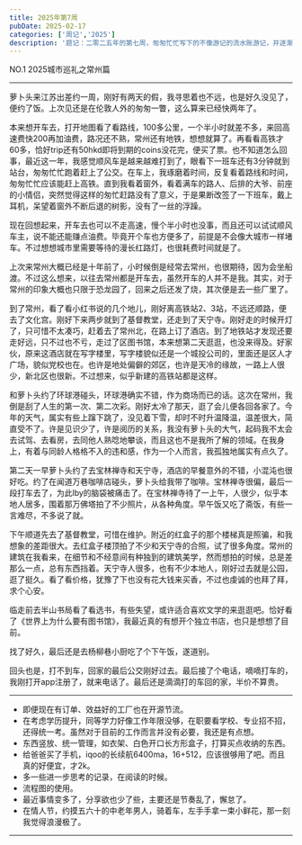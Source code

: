 ```yaml
---
title: 2025年第7周
pubDate: 2025-02-17
categories: ['周记','2025']
description: '题记：二零二五年的第七周，匆匆忙忙写下的不像游记的流水账游记，并逐渐恢复秩序。'
---
```

NO.1      2025城市巡礼之常州篇

------
萝卜头来江苏出差约一周，刚好有两天的假，我寻思着也不远，也是好久没见了，便约了饭。上次见还是在伦敦人外的匆匆一瞥，这么算来已经快两年了。

本来想开车去，打开地图看了看路线，100多公里，一个半小时就差不多，来回高速费快200再加油费，路况还不熟，常州还有地铁，想想就算了。再看看高铁才60多，恰好trip还有50hkd即将到期的coins没花完，便买了票。也不知道怎么回事，最近这一年，我感觉顺风车是越来越难打到了，眼看下一班车还有3分钟就到站台，匆匆忙忙跑着赶上了公交。在车上，我琢磨着时间，反复看着路线和时间，匆匆忙忙应该能赶上高铁。直到我看着窗外，看着满车的路人、后排的大爷、前座的小情侣，突然觉得这样的匆忙赶路没有了意义，于是果断改签了一下班车，戴上耳机，呆望着窗外不断后退的树影，没有了一丝的浮躁。

现在回想起来，开车去也可以不走高速，慢个半小时也没事，而且还可以试试顺风车主，说不能还能赚点油费。毕竟开个车也方便多了，前提是不会像大城市一样堵车。不过想想城市里需要等待的漫长红路灯，也很耗费时间就是了。

上次来常州大概已经是十年前了，小时候倒是经常去常州，也很期待，因为会坐船渡。不过这么想来，以往去常州都是开车去，虽然开车的人并不是我。其实，对于常州的印象大概也只限于恐龙园了，回来之后还发了烧，其次便是去一些厂里了。

到了常州，看了看小红书说的几个地儿，刚好离高铁站2、3站，不远还顺路，便去了文化宫。刚好下来两步就到了基督教堂，还走到了天宁寺。刚好走的时候开灯了，只可惜不太凑巧，赶着去了常州北，在路上订了酒店。到了地铁站才发现还要走好远，只不过也不亏，走过了区图书馆，本来想第二天逛逛，也没来得及。好家伙，原来这酒店就在写字楼里，写字楼貌似还是一个城投公司的，里面还是区人才广场，貌似党校也在。也许是地处偏僻的郊区，也许是天冷的缘故，一路上人很少，新北区也很新。不过想来，似乎新建的高铁站都是这样。

和萝卜头约了环球港碰头，环球港确实不错，作为商场而已的话。这次在常州，我倒是刮了人生的第一次、第二次彩。刚好太冷了那天，逛了会儿便各回各家了。今年的天气，属实有些上蹿下跳了，没见着下雪，却时不时升温降温，温差很大，简直受不了。许是见识少了，许是阅历的关系，我没有萝卜头的大气，起码我不太会去试驾、去看房，去同他人熟唸地攀谈，而且这也不是我所了解的领域。在我身上，有着与同龄人格格不入的违和感，作为一个人而言，我孤独地属实有点久了。

第二天一早萝卜头约了去宝林禅寺和天宁寺，酒店的早餐意外的不错，小混沌也很好吃。约了在闻道万巷咖啡店碰头，萝卜头给我带了咖啡。宝林禅寺很偏，最后一段打车去了，为此lby的脑袋被痛击了。在宝林禅寺待了一上午，人很少，似乎本地人居多，围着那万佛塔拍了不少照片，从各种角度。早午饭又吃了斋饭，有些一言难尽，不多说了就。

下午顺道先去了基督教堂，可惜在维护。附近的红盒子的那个楼梯真是照骗，和我想象的差距很大。去红盒子楼顶拍了不少和天宁寺的合照，试了很多角度。常州的建筑在我看来，在细节和不经意间有种独到的建筑美学，然而想拍的时候，总是差那么一点，总有东西挡着。天宁寺人很多，也有不少本地人，刚好过去就是公园，逛了挺久。看了看价格，犹豫了下也没有花大钱来买香，不过也虔诚的也拜了拜，求个心安。

临走前去半山书局看了看选书，有些失望，或许适合喜欢文学的来逛逛吧。恰好看了《世界上为什么要有图书馆》，我最近真的有想开个独立书店，也只是想想了目前。

找了好久，最后还是去杨柳巷小厨吃了个下午饭，遂道别。

回头也是，打不到车，回家的最后公交刚好过去。最后接了个电话，嘀嘀打车的，我刚打开app注册了，就来电话了。最后还是滴滴打的车回的家，半价不算贵。

------
* 即便现在有订单、效益好的工厂也在开源节流。
* 在考虑学历提升，同等学力好像工作年限没够，在职要看学校、专业招不招，还得统一考。虽然对于目前的工作而言并没有必要，我还是有点想。
* 东西竖放、统一管理，如衣架、白色开口长方形盒子，打算买点收纳的东西。
* 给爸爸买了手机，iqoo的长续航6400ma，16+512，应该很够用了吧。而且真的好便宜，才2k。
* 多一些进一步思考的记录，在阅读的时候。
* 流程图的使用。
* 最近事情变多了，分享欲也少了些，主要还是节奏乱了，懈怠了。
* 在情人节，约摸五六十的中老年男人，骑着车，左手手拿一束小鲜花，那一刻我觉得浪漫极了。
------